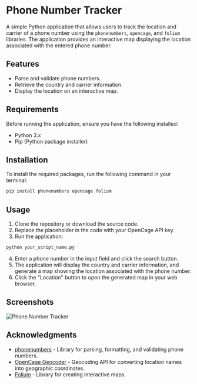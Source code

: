 # Phone Number Tracker

A simple Python application that allows users to track the location and carrier of a phone number using the `phonenumbers`, `opencage`, and `folium` libraries. The application provides an interactive map displaying the location associated with the entered phone number.

## Features

- Parse and validate phone numbers.
- Retrieve the country and carrier information.
- Display the location on an interactive map.

## Requirements

Before running the application, ensure you have the following installed:

- Python 3.x
- Pip (Python package installer)

## Installation

To install the required packages, run the following command in your terminal:

```bash
pip install phonenumbers opencage folium
```

## Usage

1. Clone the repository or download the source code.
2. Replace the placeholder in the code with your OpenCage API key.
3. Run the application:

```bash
python your_script_name.py
```

4. Enter a phone number in the input field and click the search button.
5. The application will display the country and carrier information, and generate a map showing the location associated with the phone number.
6. Click the "Location" button to open the generated map in your web browser.

## Screenshots

![Phone Number Tracker](search.png)  
## Acknowledgments

- [phonenumbers](https://github.com/daviddrysdale/python-phonenumbers) - Library for parsing, formatting, and validating phone numbers.
- [OpenCage Geocoder](https://opencagedata.com/) - Geocoding API for converting location names into geographic coordinates.
- [Folium](https://python-visualization.github.io/folium/) - Library for creating interactive maps.